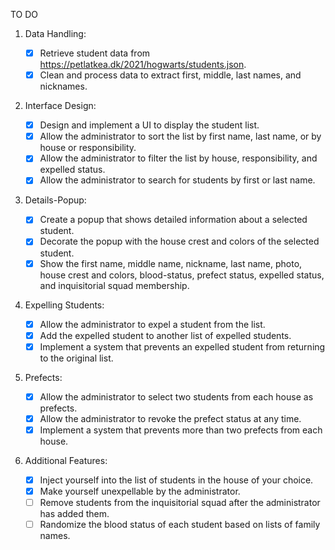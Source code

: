 TO DO

1. Data Handling:
   - [x] Retrieve student data from https://petlatkea.dk/2021/hogwarts/students.json.
   - [x] Clean and process data to extract first, middle, last names, and nicknames.

2. Interface Design:

   - [x] Design and implement a UI to display the student list.
   - [x] Allow the administrator to sort the list by first name, last name, or by house or responsibility.
   - [x] Allow the administrator to filter the list by house, responsibility, and expelled status.
   - [x] Allow the administrator to search for students by first or last name.

3. Details-Popup:

   - [x] Create a popup that shows detailed information about a selected student.
   - [x] Decorate the popup with the house crest and colors of the selected student.
   - [x] Show the first name, middle name, nickname, last name, photo, house crest and colors, blood-status, prefect status, expelled status, and inquisitorial squad membership.

4. Expelling Students:

   - [x] Allow the administrator to expel a student from the list.
   - [x] Add the expelled student to another list of expelled students.
   - [x] Implement a system that prevents an expelled student from returning to the original list.

5. Prefects:

   - [x] Allow the administrator to select two students from each house as prefects.
   - [x] Allow the administrator to revoke the prefect status at any time.
   - [x] Implement a system that prevents more than two prefects from each house.

6. Additional Features:

   - [x] Inject yourself into the list of students in the house of your choice.
   - [x] Make yourself unexpellable by the administrator.
   - [ ] Remove students from the inquisitorial squad after the administrator has added them.
   - [ ] Randomize the blood status of each student based on lists of family names.
